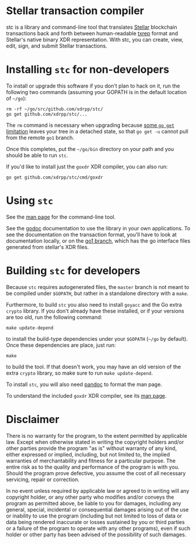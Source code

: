 # Stellar transaction compiler

stc is a library and command-line tool that translates
[Stellar](https://www.stellar.org/) blockchain transactions back and
forth between human-readable
[txrep](https://github.com/stellar/stellar-protocol/blob/master/ecosystem/sep-0011.md)
format and Stellar's native binary XDR representation.  With stc, you
can create, view, edit, sign, and submit Stellar transactions.

# Installing `stc` for non-developers

To install or upgrade this software if you don't plan to hack on it,
run the following two commands (assuming your GOPATH is in the default
location of `~/go`):

    rm -rf ~/go/src/github.com/xdrpp/stc/
    go get github.com/xdrpp/stc/...

The `rm` command is necessary when upgrading because [some `go get`
limitation](https://github.com/golang/go/issues/27526) leaves your
tree in a detached state, so that `go get -u` cannot pull from the
remote `go1` branch.

Once this completes, put the `~/go/bin` directory on your path and you
should be able to run `stc`.

If you'd like to install just the `goxdr` XDR compiler, you can also
run:

    go get github.com/xdrpp/stc/cmd/goxdr

# Using `stc`

See the [man page](cmd/stc/stc.1.md) for the command-line tool.

See the [godoc](https://godoc.org/github.com/xdrpp/stc) documentation
to use the library in your own applications.  To see the documentation
on the transaction format, you'll have to look at documentation
locally, or on the [go1
branch](https://godoc.org/gopkg.in/xdrpp/stc.v0/stx#TransactionEnvelope),
which has the go interface files generated from stellar's XDR files.

# Building `stc` for developers

Because `stc` requires autogenerated files, the `master` branch is not
meant to be compiled under `$GOPATH`, but rather in a standalone
directory with a `make`.

Furthermore, to build `stc` you also need to install `goyacc` and the
Go extra `crypto` library.  If you don't already have these installed,
or if your versions are too old, run the following command:

    make update-depend

to install the build-type dependencies under your `$GOPATH` (`~/go` by
default).  Once these dependencies are place, just run:

    make

to build the tool.  If that doesn't work, you may have an old version
of the extra `crypto` library, so make sure to run `make
update-depend`.

To install `stc`, you will also need [pandoc](https://pandoc.org/) to
format the man page.

To understand the included `goxdr` XDR compiler, see its [man
page](cmd/goxdr/goxdr.1.md).

# Disclaimer

There is no warranty for the program, to the extent permitted by
applicable law.  Except when otherwise stated in writing the copyright
holders and/or other parties provide the program "as is" without
warranty of any kind, either expressed or implied, including, but not
limited to, the implied warranties of merchantability and fitness for
a particular purpose.  The entire risk as to the quality and
performance of the program is with you.  Should the program prove
defective, you assume the cost of all necessary servicing, repair or
correction.

In no event unless required by applicable law or agreed to in writing
will any copyright holder, or any other party who modifies and/or
conveys the program as permitted above, be liable to you for damages,
including any general, special, incidental or consequential damages
arising out of the use or inability to use the program (including but
not limited to loss of data or data being rendered inaccurate or
losses sustained by you or third parties or a failure of the program
to operate with any other programs), even if such holder or other
party has been advised of the possibility of such damages.
